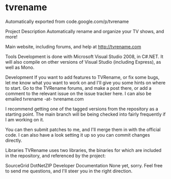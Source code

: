 # tvrename
Automatically exported from code.google.com/p/tvrename



Project Description
Automatically rename and organize your TV shows, and more!

Main website, including forums, and help at http://tvrename.com

Tools
Development is done with Microsoft Visual Studio 2008, in C#.NET. It will also compile on other versions of Visual Studio (including Express), as well as Mono.

Development
If you want to add features to TVRename, or fix some bugs, let me know what you want to work on and I'll give you some hints on where to start. Go to the TVRename forums, and make a post there, or add a comment to the relevant issue on the issue tracker here. I can also be emailed tvrename -at- tvrename.com

I recommend getting one of the tagged versions from the repository as a starting point. The main branch will be being checked into fairly frequently if I am working on it.

You can then submit patches to me, and I'll merge them in with the official code. I can also have a look setting it up so you can commit changes directly.

Libraries
TVRename uses two libraries, the binaries for which are included in the repository, and referenced by the project:

SourceGrid
DotNetZIP
Developer Documentation
None yet, sorry. Feel free to send me questions, and I'll steer you in the right direction.
